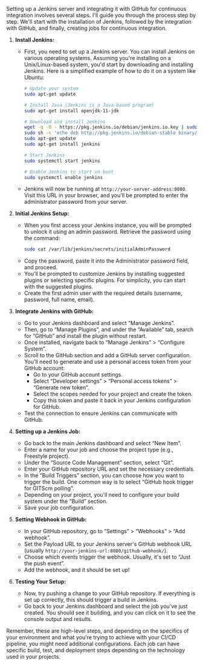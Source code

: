 Setting up a Jenkins server and integrating it with GitHub for continuous integration involves several steps. I'll guide you through the process step by step. We'll start with the installation of Jenkins, followed by the integration with GitHub, and finally, creating jobs for continuous integration.

1. **Install Jenkins:**

   - First, you need to set up a Jenkins server. You can install Jenkins on various operating systems. Assuming you're installing on a Unix/Linux-based system, you'd start by downloading and installing Jenkins. Here is a simplified example of how to do it on a system like Ubuntu:

     ```sh
     # Update your system
     sudo apt-get update

     # Install Java (Jenkins is a Java-based program)
     sudo apt-get install openjdk-11-jdk

     # Download and install Jenkins
     wget -q -O - https://pkg.jenkins.io/debian/jenkins.io.key | sudo apt-key add -
     sudo sh -c 'echo deb http://pkg.jenkins.io/debian-stable binary/ > /etc/apt/sources.list.d/jenkins.list'
     sudo apt-get update
     sudo apt-get install jenkins

     # Start Jenkins
     sudo systemctl start jenkins

     # Enable Jenkins to start on boot
     sudo systemctl enable jenkins
     ```

   - Jenkins will now be running at `http://your-server-address:8080`. Visit this URL in your browser, and you'll be prompted to enter the administrator password from your server.

2. **Initial Jenkins Setup:**

   - When you first access your Jenkins instance, you will be prompted to unlock it using an admin password. Retrieve the password using the command:
     ```sh
     sudo cat /var/lib/jenkins/secrets/initialAdminPassword
     ```
   - Copy the password, paste it into the Administrator password field, and proceed.
   - You'll be prompted to customize Jenkins by installing suggested plugins or selecting specific plugins. For simplicity, you can start with the suggested plugins.
   - Create the first admin user with the required details (username, password, full name, email).

3. **Integrate Jenkins with GitHub:**

   - Go to your Jenkins dashboard and select “Manage Jenkins”.
   - Then, go to “Manage Plugins”, and under the “Available” tab, search for “GitHub” and install the plugin without restart.
   - Once installed, navigate back to “Manage Jenkins” > “Configure System”.
   - Scroll to the GitHub section and add a GitHub server configuration. You'll need to generate and use a personal access token from your GitHub account:
     - Go to your GitHub account settings.
     - Select “Developer settings” > “Personal access tokens” > “Generate new token”.
     - Select the scopes needed for your project and create the token.
     - Copy this token and paste it back in your Jenkins configuration for GitHub.
   - Test the connection to ensure Jenkins can communicate with GitHub.

4. **Setting up a Jenkins Job:**

   - Go back to the main Jenkins dashboard and select “New Item”.
   - Enter a name for your job and choose the project type (e.g., Freestyle project).
   - Under the “Source Code Management” section, select “Git”.
   - Enter your GitHub repository URL and set the necessary credentials.
   - In the “Build Triggers” section, you can choose how you want to trigger the build. One common way is to select “GitHub hook trigger for GITScm polling”.
   - Depending on your project, you'll need to configure your build system under the “Build” section.
   - Save your job configuration.

5. **Setting Webhook in GitHub:**

   - In your GitHub repository, go to “Settings” > “Webhooks” > “Add webhook”.
   - Set the Payload URL to your Jenkins server's GitHub webhook URL (usually `http://your-jenkins-url:8080/github-webhook/`).
   - Choose which events trigger the webhook. Usually, it's set to “Just the push event”.
   - Add the webhook, and it should be set up!

6. **Testing Your Setup:**
   - Now, try pushing a change to your GitHub repository. If everything is set up correctly, this should trigger a build in Jenkins.
   - Go back to your Jenkins dashboard and select the job you've just created. You should see it building, and you can click on it to see the console output and results.

Remember, these are high-level steps, and depending on the specifics of your environment and what you're trying to achieve with your CI/CD pipeline, you might need additional configurations. Each job can have specific build, test, and deployment steps depending on the technology used in your projects.
